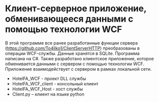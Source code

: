 # Клиент-серверное приложение, обменивающееся данными с помощью технологии WCF
В этой программе все ранее разработанные функции сервера (https://github.com/To4ilko1/ClientServerHTTP) преобразованы в операции WCF-службы. Данные хранятся в SQLite. Программа написана на C#. Также разработано клиентское приложение, которое обменивается данными с сервером с помощью технологии WCF. Приложение взаимодействует с сервером в рамках локальной сети.
* HotelFA_WCF - проект DLL службы
* HotelFA_WCF_client - консольный клиент
* HotelFA_WCF_Host - хост службы
* Client.py – клиент на языке python
